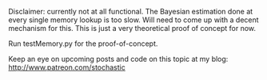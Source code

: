 Disclaimer: currently not at all functional. The Bayesian estimation done at every single memory lookup is too slow. Will need to come up with a decent mechanism for this. This is just a very theoretical proof of concept for now.

Run testMemory.py for the proof-of-concept.

Keep an eye on upcoming posts and code on this topic at my blog: http://www.patreon.com/stochastic
